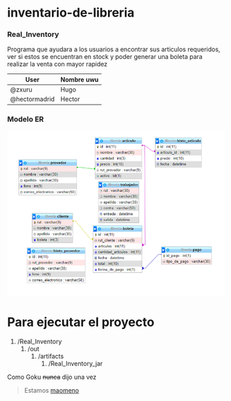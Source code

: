 # inventario-de-libreria

### Real_Inventory

Programa que ayudara a los usuarios a encontrar sus articulos requeridos, ver si estos se encuentran en stock y poder generar una boleta para realizar la venta con mayor rapidez

User | Nombre uwu
---- | ----------
@zxuru | Hugo
@hectormadrid | Hector

### Modelo ER
![Modelo_ER](/Images/unknown.png)

# Para ejecutar el proyecto 

1. /Real_Inventory
   1. /out
      1. /artifacts
         1. /Real_Inventory_jar

Como Goku ~~nunca~~ dijo una vez

> Estamos [maomeno](/Images/maomeno.jpg)

